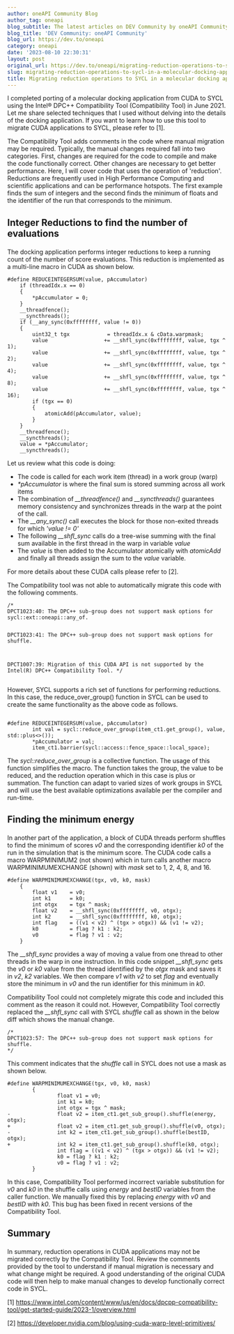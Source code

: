 ```yaml
---
author: oneAPI Community Blog
author_tag: oneapi
blog_subtitle: The latest articles on DEV Community by oneAPI Community (@oneapi).
blog_title: 'DEV Community: oneAPI Community'
blog_url: https://dev.to/oneapi
category: oneapi
date: '2023-08-10 22:30:31'
layout: post
original_url: https://dev.to/oneapi/migrating-reduction-operations-to-sycl-in-a-molecular-docking-application-5fkp
slug: migrating-reduction-operations-to-sycl-in-a-molecular-docking-application
title: Migrating reduction operations to SYCL in a molecular docking application
---
```


<p>I completed porting of a molecular docking application from CUDA to SYCL using the Intel® DPC++ Compatibility Tool (Compatibility Tool) in June 2021. Let me share selected techniques that I used without delving into the details of the docking application. If you want to learn how to use this tool to migrate CUDA applications to SYCL, please refer to [1].</p>


<p>The Compatibility Tool adds comments in the code where manual migration may be required. Typically, the manual changes required fall into two categories. First, changes are required for the code to compile and make the code functionally correct. Other changes are necessary to get better performance. Here, I will cover code that uses the operation of 'reduction'. Reductions are frequently used in High Performance Computing and scientific applications and can be performance hotspots. The first example finds the sum of integers and the second finds the minimum of floats and the identifier of the run that corresponds to the minimum.</p>


<h2>
  
  
  Integer Reductions to find the number of evaluations
</h2>

<p>The  docking application performs integer reductions to keep a running count of the number of score evaluations. This reduction is  implemented as a multi-line macro in CUDA as shown below.<br />
</p>


<div class="highlight js-code-highlight">
<pre class="highlight cuda"><code><span class="cp">#define REDUCEINTEGERSUM(value, pAccumulator)     
</span>    <span class="k">if</span> <span class="p">(</span><span class="n">threadIdx</span><span class="p">.</span><span class="n">x</span> <span class="o">==</span> <span class="mi">0</span><span class="p">)</span>     
    <span class="p">{</span>     
        <span class="o">*</span><span class="n">pAccumulator</span> <span class="o">=</span> <span class="mi">0</span><span class="p">;</span>     
    <span class="p">}</span>     
    <span class="n">__threadfence</span><span class="p">();</span>     
    <span class="n">__syncthreads</span><span class="p">();</span>     
    <span class="k">if</span> <span class="p">(</span><span class="n">__any_sync</span><span class="p">(</span><span class="mh">0xffffffff</span><span class="p">,</span> <span class="n">value</span> <span class="o">!=</span> <span class="mi">0</span><span class="p">))</span>     
    <span class="p">{</span>     
        <span class="kt">uint32_t</span> <span class="n">tgx</span>            <span class="o">=</span> <span class="n">threadIdx</span><span class="p">.</span><span class="n">x</span> <span class="o">&amp;</span> <span class="n">cData</span><span class="p">.</span><span class="n">warpmask</span><span class="p">;</span>     
        <span class="n">value</span>                  <span class="o">+=</span> <span class="n">__shfl_sync</span><span class="p">(</span><span class="mh">0xffffffff</span><span class="p">,</span> <span class="n">value</span><span class="p">,</span> <span class="n">tgx</span> <span class="o">^</span> <span class="mi">1</span><span class="p">);</span>     
        <span class="n">value</span>                  <span class="o">+=</span> <span class="n">__shfl_sync</span><span class="p">(</span><span class="mh">0xffffffff</span><span class="p">,</span> <span class="n">value</span><span class="p">,</span> <span class="n">tgx</span> <span class="o">^</span> <span class="mi">2</span><span class="p">);</span>     
        <span class="n">value</span>                  <span class="o">+=</span> <span class="n">__shfl_sync</span><span class="p">(</span><span class="mh">0xffffffff</span><span class="p">,</span> <span class="n">value</span><span class="p">,</span> <span class="n">tgx</span> <span class="o">^</span> <span class="mi">4</span><span class="p">);</span>     
        <span class="n">value</span>                  <span class="o">+=</span> <span class="n">__shfl_sync</span><span class="p">(</span><span class="mh">0xffffffff</span><span class="p">,</span> <span class="n">value</span><span class="p">,</span> <span class="n">tgx</span> <span class="o">^</span> <span class="mi">8</span><span class="p">);</span>     
        <span class="n">value</span>                  <span class="o">+=</span> <span class="n">__shfl_sync</span><span class="p">(</span><span class="mh">0xffffffff</span><span class="p">,</span> <span class="n">value</span><span class="p">,</span> <span class="n">tgx</span> <span class="o">^</span> <span class="mi">16</span><span class="p">);</span>     
        <span class="k">if</span> <span class="p">(</span><span class="n">tgx</span> <span class="o">==</span> <span class="mi">0</span><span class="p">)</span>     
        <span class="p">{</span>     
            <span class="n">atomicAdd</span><span class="p">(</span><span class="n">pAccumulator</span><span class="p">,</span> <span class="n">value</span><span class="p">);</span>     
        <span class="p">}</span>     
    <span class="p">}</span>     
    <span class="n">__threadfence</span><span class="p">();</span>     
    <span class="n">__syncthreads</span><span class="p">();</span>     
    <span class="n">value</span> <span class="o">=</span> <span class="o">*</span><span class="n">pAccumulator</span><span class="p">;</span>     
    <span class="n">__syncthreads</span><span class="p">();</span>
</code></pre>

</div>




<p>Let us review what this code is doing:</p>


<ul>
<li>The code is called for each work item (thread) in a work group (warp)</li>
<li>
<em>*pAccumulator</em> is where the final sum is stored summing across all work items</li>
<li>The combination of <em>__threadfence()</em> and <em>__syncthreads()</em> guarantees memory consistency and synchronizes threads in the warp at the point of the call.</li>
<li>The <em>__any_sync()</em> call executes the block for those non-exited threads for which <em>'value != 0'</em>
</li>
<li>The following <em>__shfl_sync</em> calls do a tree-wise summing with the final sum available in the first thread in the warp in variable <em>value</em>
</li>
<li>The <em>value</em> is then added to the Accumulator atomically with <em>atomicAdd</em> and finally all threads assign the sum to the <em>value</em> variable.</li>
</ul>

<p>For more details about these CUDA calls please refer to [2].</p>


<p>The Compatibility tool was not able to automatically migrate this code with the following comments.<br />
</p>


<div class="highlight js-code-highlight">
<pre class="highlight plaintext"><code>/*
DPCT1023:40: The DPC++ sub-group does not support mask options for sycl::ext::oneapi::any_of.

DPCT1023:41: The DPC++ sub-group does not support mask options for shuffle.

DPCT1007:39: Migration of this CUDA API is not supported by the Intel(R) DPC++ Compatibility Tool.
*/
</code></pre>

</div>




<p>However, SYCL supports a rich set of functions for performing reductions. In this case, the reduce_over_group() function in SYCL can be used to create the same functionality as the above code as follows.<br />
</p>


<div class="highlight js-code-highlight">
<pre class="highlight plaintext"><code>
#define REDUCEINTEGERSUM(value, pAccumulator)     
        int val = sycl::reduce_over_group(item_ct1.get_group(), value, std::plus&lt;&gt;());      
        *pAccumulator = val;     
        item_ct1.barrier(sycl::access::fence_space::local_space);
</code></pre>

</div>




<p>The <em>sycl::reduce_over_group</em> is a collective function. The usage of this function simplifies the macro. The function takes the group, the value to be reduced, and the reduction operation which in this case is plus or summation. The function can adapt to varied sizes of work groups in SYCL and will use the best available optimizations available per the compiler and run-time.</p>


<h2>
  
  
  Finding the minimum energy
</h2>

<p>In another part of the application, a block of CUDA threads perform shuffles to find the minimum of scores <em>v0</em> and the corresponding identifier <em>k0</em> of the run in the simulation that is the minimum score. The CUDA code calls a macro WARPMINIMUM2 (not shown) which in turn calls another macro WARPMINIMUMEXCHANGE (shown) with <em>mask</em> set to 1, 2, 4, 8, and 16.<br />
</p>


<div class="highlight js-code-highlight">
<pre class="highlight cuda"><code><span class="cp">#define WARPMINIMUMEXCHANGE(tgx, v0, k0, mask)     
</span>    <span class="p">{</span>     
        <span class="kt">float</span> <span class="n">v1</span>    <span class="o">=</span> <span class="n">v0</span><span class="p">;</span>     
        <span class="kt">int</span> <span class="n">k1</span>      <span class="o">=</span> <span class="n">k0</span><span class="p">;</span>     
        <span class="kt">int</span> <span class="n">otgx</span>    <span class="o">=</span> <span class="n">tgx</span> <span class="o">^</span> <span class="n">mask</span><span class="p">;</span>     
        <span class="kt">float</span> <span class="n">v2</span>    <span class="o">=</span> <span class="n">__shfl_sync</span><span class="p">(</span><span class="mh">0xffffffff</span><span class="p">,</span> <span class="n">v0</span><span class="p">,</span> <span class="n">otgx</span><span class="p">);</span>     
        <span class="kt">int</span> <span class="n">k2</span>      <span class="o">=</span> <span class="n">__shfl_sync</span><span class="p">(</span><span class="mh">0xffffffff</span><span class="p">,</span> <span class="n">k0</span><span class="p">,</span> <span class="n">otgx</span><span class="p">);</span>     
        <span class="kt">int</span> <span class="n">flag</span>    <span class="o">=</span> <span class="p">((</span><span class="n">v1</span> <span class="o">&lt;</span> <span class="n">v2</span><span class="p">)</span> <span class="o">^</span> <span class="p">(</span><span class="n">tgx</span> <span class="o">&gt;</span> <span class="n">otgx</span><span class="p">))</span> <span class="o">&amp;&amp;</span> <span class="p">(</span><span class="n">v1</span> <span class="o">!=</span> <span class="n">v2</span><span class="p">);</span>     
        <span class="n">k0</span>          <span class="o">=</span> <span class="n">flag</span> <span class="o">?</span> <span class="n">k1</span> <span class="o">:</span> <span class="n">k2</span><span class="p">;</span>     
        <span class="n">v0</span>          <span class="o">=</span> <span class="n">flag</span> <span class="o">?</span> <span class="n">v1</span> <span class="o">:</span> <span class="n">v2</span><span class="p">;</span>     
    <span class="p">}</span>
</code></pre>

</div>




<p>The <em>__shfl_sync</em> provides a way of moving a value from one thread to other threads in the warp in one instruction. In this code snippet <em>__shfl_sync</em> gets the <em>v0</em> or <em>k0</em> value from the thread identified by the <em>otgx</em> mask and saves it in <em>v2</em>, <em>k2</em> variables. We then compare <em>v1</em> with <em>v2</em> to set <em>flag</em> and eventually store the minimum in <em>v0</em> and the run identifier for this minimum in <em>k0</em>.</p>


<p>Compatibility Tool could not completely migrate this code and included this comment as the reason it could not. However, Compatibility Tool correctly replaced the <em>__shfl_sync</em> call with SYCL <em>shuffle</em> call as shown in the below diff which shows the manual change.<br />
</p>


<div class="highlight js-code-highlight">
<pre class="highlight plaintext"><code>/*
DPCT1023:57: The DPC++ sub-group does not support mask options for shuffle.
*/
</code></pre>

</div>




<p>This comment indicates that the <em>shuffle</em> call in SYCL does not use a mask as shown below.<br />
</p>


<div class="highlight js-code-highlight">
<pre class="highlight diff"><code><span class="err">#define</span> WARPMINIMUMEXCHANGE(tgx, v0, k0, mask)     
        {     
                float v1 = v0;     
                int k1 = k0;     
                int otgx = tgx ^ mask;     
<span class="gd">-               float v2 = item_ct1.get_sub_group().shuffle(energy, otgx);     
</span><span class="gi">+               float v2 = item_ct1.get_sub_group().shuffle(v0, otgx);  
</span><span class="gd">-               int k2 = item_ct1.get_sub_group().shuffle(bestID, otgx);     
</span><span class="gi">+               int k2 = item_ct1.get_sub_group().shuffle(k0, otgx);     
</span>                int flag = ((v1 &lt; v2) ^ (tgx &gt; otgx)) &amp;&amp; (v1 != v2);     
                k0 = flag ? k1 : k2;     
                v0 = flag ? v1 : v2;     
        }
</code></pre>

</div>




<p>In this case, Compatibility Tool performed incorrect variable substitution for <em>v0</em> and <em>k0</em> in the shuffle calls using <em>energy</em> and <em>bestID</em> variables from the caller function. We manually fixed this by replacing <em>energy</em> with <em>v0</em> and <em>bestID</em> with <em>k0</em>. This bug has been fixed in recent versions of the Compatibility Tool.</p>


<h2>
  
  
  Summary
</h2>

<p>In summary, reduction operations in CUDA applications may not be migrated correctly by the Compatibility Tool. Review the comments provided by the tool to understand if manual migration is necessary and what change might be required. A good understanding of the original CUDA code will then help to make manual changes to develop functionally correct code in SYCL.</p>


<p>[1] <a href="https://www.intel.com/content/www/us/en/docs/dpcpp-compatibility-tool/get-started-guide/2023-1/overview.html">https://www.intel.com/content/www/us/en/docs/dpcpp-compatibility-tool/get-started-guide/2023-1/overview.html</a></p>


<p>[2] <a href="https://developer.nvidia.com/blog/using-cuda-warp-level-primitives/">https://developer.nvidia.com/blog/using-cuda-warp-level-primitives/</a></p>